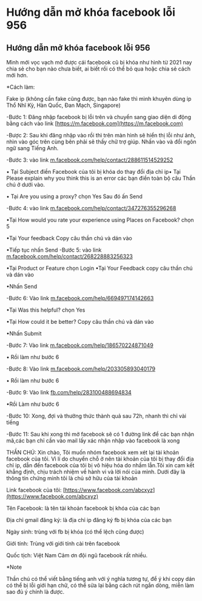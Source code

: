 # Hướng dẫn mở khóa facebook lỗi 956

## Hướng dẫn mở khóa facebook lỗi 956

Mình mới vọc vạch mở được cái facebook cũ bị khóa như hình từ 2021 nay chia sẻ cho bạn nào chưa biết, ai biết rồi có thể bỏ qua hoặc chia sẻ cách mới hơn.

\*Cách làm:

Fake ip (không cần fake cũng được, bạn nào fake thì mình khuyên dùng ip Thổ Nhĩ Kỳ, Hàn Quốc, Đan Mạch, Singapore)

\-Bước 1: Đăng nhập facebook bị lỗi trên và chuyển sang giao diện di động bằng cách vào link [https://m.facebook.com](https://m.facebook.com)

\-Bược 2: Sau khi đăng nhập vào rồi thì trên màn hình sẽ hiển thị lỗi như ảnh, nhìn vào góc trên cùng bên phải sẽ thấy chữ trợ giúp. Nhấn vào và đổi ngôn ngữ sang Tiếng Anh.

\-Bước 3: vào link [m.facebook.com/help/contact/288611514529252](http://m.facebook.com/help/contact/288611514529252)

• Tại Subject điền Facebook của tôi bị khóa do thay đổi địa chỉ ip• Tại Please explain why you think this is an error các bạn điền toàn bộ câu Thần chú ở dưới vào.

• Tại Are you using a proxy? chọn Yes Sau đó ấn Send

\-Bước 4: vào link [m.facebook.com/help/contact/347276355296268](http://m.facebook.com/help/contact/347276355296268)

•Tại How would you rate your experience using Places on Facebook? chọn 5

•Tại Your feedback Copy câu thần chú và dán vào

•Tiếp tục nhấn Send -Bước 5: vào link [m.facebook.com/help/contact/268228883256323](http://m.facebook.com/help/contact/268228883256323)

•Tại Product or Feature chọn Login •Tại Your Feedback copy câu thần chú và dán vào

•Nhấn Send

\-Bước 6: Vào link [m.facebook.com/help/669497174142663](http://m.facebook.com/help/669497174142663)

•Tại Was this helpful? chọn Yes

•Tại How could it be better? Copy câu thần chú và dán vào

•Nhấn Submit

\-Bước 7: Vào link [m.facebook.com/help/186570224871049](http://m.facebook.com/help/186570224871049)

• Rồi làm như bước 6

\-Bước 8: Vào link [m.facebook.com/help/203305893040179](http://m.facebook.com/help/203305893040179)

• Rồi làm như bước 6

\-Bước 9: Vào link [fb.com/help/283100488694834](http://fb.com/help/283100488694834)

•Rồi Làm như bước 6

\-Bước 10: Xong, đợi và thưởng thức thành quả sau 72h, nhanh thì chỉ vài tiếng

\-Bước 11: Sau khi xong thì mở facebook sẽ có 1 đường link để các bạn nhận mã,các bạn chỉ cần vào mail lấy xác nhận nhập vào facebook là xong

THẦN CHÚ: Xin chào, Tôi muốn nhóm facebook xem xét lại tài khoản facebook của tôi. Vì lí do chuyển chỗ ở nên tài khoản của tôi bị thay đổi địa chỉ ip, dẫn đến facebook của tôi bị vô hiệu hóa do nhầm lẫn.Tôi xin cam kết khẳng định, chịu trách nhiệm về hành vi và lời nói của mình. Dưới đây là thông tin chứng minh tôi là chủ sở hữu của tài khoản

Link facebook của tôi: [https://www.facebook.com/abcxyz](https://www.facebook.com/abcxyz)

Tên Facebook: là tên tài khoản facebook bị khóa của các bạn

Địa chỉ gmail đăng ký: là địa chỉ ip đăng ký fb bị khóa của các bạn

Ngày sinh: trùng với fb bị khóa (có thể lệch cũng được)

Giới tính: Trùng với giới tính cài trên facebook

Quốc tịch: Việt Nam Cảm ơn đội ngũ facebook rất nhiều.

\*Note

Thần chú có thể viết bằng tiếng anh với ý nghĩa tương tự, để ý khi copy dán có thể bị lỗi giới hạn chữ, có thể sửa lại bằng cách rút ngắn dòng, miễn làm sao đủ ý chính là được.

